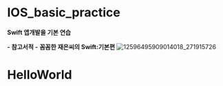 # IOS_basic_practice

**Swift 앱개발을 기본 연습**

**- 참고서적 -**
**꼼꼼한 재은씨의 Swift:기본편**
![12596495909014018_271915726](https://user-images.githubusercontent.com/39197978/50570035-6cfcd600-0dbd-11e9-87ad-0f82026fa0bc.jpg)


# HelloWorld
